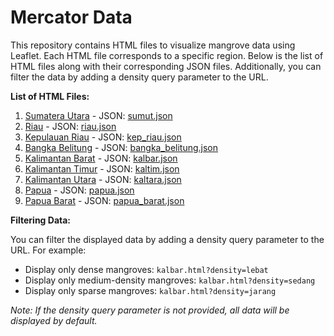 # Mercator Data

This repository contains HTML files to visualize mangrove data using Leaflet. Each HTML file corresponds to a specific region. Below is the list of HTML files along with their corresponding JSON files. Additionally, you can filter the data by adding a density query parameter to the URL.

**List of HTML Files:**

1. [Sumatera Utara](sumut.html) - JSON: [sumut.json](sumut.json)
2. [Riau](riau.html) - JSON: [riau.json](https://storage.googleapis.com/mercator-data/riau.json)
3. [Kepulauan Riau](kep_riau.html) - JSON: [kep_riau.json](kep_riau.json)
4. [Bangka Belitung](bangka_belitung.html) - JSON: [bangka_belitung.json](bangka_belitung.json)
5. [Kalimantan Barat](kalbar.html) - JSON: [kalbar.json](kalbar.json)
6. [Kalimantan Timur](kaltim.html) - JSON: [kaltim.json](kaltim.json)
7. [Kalimantan Utara](kaltara.html) - JSON: [kaltara.json](kaltara.json)
8. [Papua](papua.html) - JSON: [papua.json](papua.json)
9. [Papua Barat](papua_barat.html) - JSON: [papua_barat.json](papua_barat.json)

**Filtering Data:**

You can filter the displayed data by adding a density query parameter to the URL. For example:

- Display only dense mangroves: `kalbar.html?density=lebat`
- Display only medium-density mangroves: `kalbar.html?density=sedang`
- Display only sparse mangroves: `kalbar.html?density=jarang`

_Note: If the density query parameter is not provided, all data will be displayed by default._
